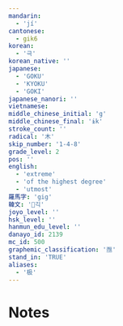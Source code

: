 ```yaml
---
mandarin:
  - 'jí'
cantonese:
  - gik6
korean:
  - '극'
korean_native: ''
japanese:
  - 'GOKU'
  - 'KYOKU'
  - 'GOKI'
japanese_nanori: ''
vietnamese:
middle_chinese_initial: 'g'
middle_chinese_final: 'ɨk'
stroke_count: ''
radical: '木'
skip_number: '1-4-8'
grade_level: 2
pos: ''
english:
  - 'extreme'
  - 'of the highest degree'
  - 'utmost'
羅馬字: 'gig'
韓文: '긱'
joyo_level: ''
hsk_level: ''
hanmun_edu_level: ''
danayo_id: 2139
mc_id: 500
graphemic_classification: '亟'
stand_in: 'TRUE'
aliases:
  - '极'
---
```


# Notes
